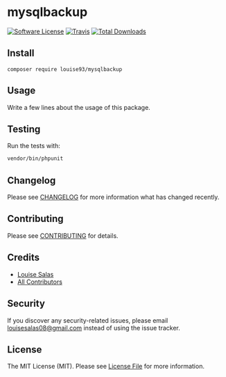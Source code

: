 # mysqlbackup

[![Software License](https://img.shields.io/badge/license-MIT-brightgreen.svg?style=flat-square)](LICENSE.md)
[![Travis](https://img.shields.io/travis/louise93/mysqlbackup.svg?style=flat-square)]()
[![Total Downloads](https://img.shields.io/packagist/dt/louise93/mysqlbackup.svg?style=flat-square)](https://packagist.org/packages/louise93/mysqlbackup)

## Install
`composer require louise93/mysqlbackup`

## Usage
Write a few lines about the usage of this package.

## Testing
Run the tests with:

``` bash
vendor/bin/phpunit
```

## Changelog
Please see [CHANGELOG](CHANGELOG.md) for more information what has changed recently.

## Contributing
Please see [CONTRIBUTING](CONTRIBUTING.md) for details.

## Credits

- [Louise Salas](https://github.com/louise93)
- [All Contributors](https://github.com/louise93/mysqlbackup/contributors)

## Security
If you discover any security-related issues, please email louisesalas08@gmail.com instead of using the issue tracker.

## License
The MIT License (MIT). Please see [License File](/LICENSE.md) for more information.